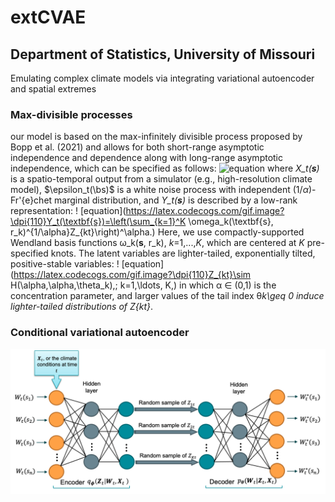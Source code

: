 # extCVAE

## Department of Statistics, University of Missouri

Emulating complex climate models via integrating variational autoencoder and spatial extremes

### Max-divisible processes

our model is based on the max-infinitely divisible process proposed by Bopp et al. (2021) and allows for both short-range asymptotic independence and dependence along with long-range asymptotic independence, which can be specified as follows:
![equation](https://latex.codecogs.com/gif.image?\dpi{110}X_t(\textbf{s})=\epsilon_t(\textbf{s})Y_t(\textbf{s}))
where _X_t(**s**)_ is a spatio-temporal output from a simulator (e.g., high-resolution climate model),  $\epsilon_t(\bs)$ is a white noise process with independent $(1/\alpha)$-Fr\'{e}chet marginal distribution, and _Y_t(**s**)_ is described by a low-rank representation:
!
    [equation](https://latex.codecogs.com/gif.image?\dpi{110}Y_t(\textbf{s})=\left(\sum_{k=1}^K \omega_k(\textbf{s}, r_k)^{1/\alpha}Z_{kt}\right)^\alpha.)
Here, we use compactly-supported Wendland basis functions &omega;_k(**s**, r_k), _k_=1,...,_K_, which are centered at _K_ pre-specified knots. The latent variables are lighter-tailed, exponentially tilted, positive-stable variables:
!
    [equation](https://latex.codecogs.com/gif.image?\dpi{110}Z_{kt}\sim H(\alpha,\alpha,\theta_k),\; k=1,\ldots, K,)
in which &alpha; &isin; (0,1) is the concentration parameter, and larger values of the tail index &theta;_k\geq 0 induce lighter-tailed distributions of _Z_{kt}_. 

### Conditional variational autoencoder
![plot1](www/Extremes_CVAE.png)
